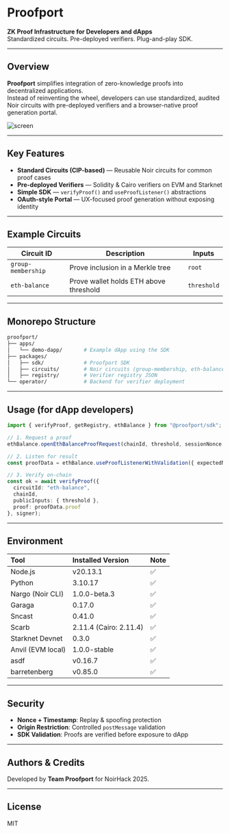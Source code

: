 # Proofport

**ZK Proof Infrastructure for Developers and dApps**  
Standardized circuits. Pre-deployed verifiers. Plug-and-play SDK.  

---

## Overview

**Proofport** simplifies integration of zero-knowledge proofs into decentralized applications.  
Instead of reinventing the wheel, developers can use standardized, audited Noir circuits with pre-deployed verifiers and a browser-native proof generation portal.

![screen](https://github.com/user-attachments/assets/425822fb-884f-4461-96a3-438250ab3e6b)

---

## Key Features

- **Standard Circuits (CIP-based)** — Reusable Noir circuits for common proof cases  
- **Pre-deployed Verifiers** — Solidity & Cairo verifiers on EVM and Starknet  
- **Simple SDK** — `verifyProof()` and `useProofListener()` abstractions  
- **OAuth-style Portal** — UX-focused proof generation without exposing identity

---

## Example Circuits

| Circuit ID        | Description                            | Inputs             |
|-------------------|----------------------------------------|--------------------|
| `group-membership`| Prove inclusion in a Merkle tree       | `root`             |
| `eth-balance`     | Prove wallet holds ETH above threshold | `threshold`        |

---

## Monorepo Structure

```bash
proofport/
├── apps/
│   └── demo-dapp/       # Example dApp using the SDK
├── packages/
│   ├── sdk/             # Proofport SDK
│   ├── circuits/        # Noir circuits (group-membership, eth-balance)
│   ├── registry/        # Verifier registry JSON
└── operator/            # Backend for verifier deployment
````

---

## Usage (for dApp developers)

```ts
import { verifyProof, getRegistry, ethBalance } from "@proofport/sdk";

// 1. Request a proof
ethBalance.openEthBalanceProofRequest(chainId, threshold, sessionNonce, Date.now());

// 2. Listen for result
const proofData = ethBalance.useProofListenerWithValidation({ expectedNonce, allowedOrigin });

// 3. Verify on-chain
const ok = await verifyProof({
  circuitId: "eth-balance",
  chainId,
  publicInputs: { threshold },
  proof: proofData.proof
}, signer);
```

---

## Environment

| Tool                | Installed Version  | Note |
|:--------------------|:-------------------|:-----|
| Node.js             | v20.13.1            | ✅  |
| Python              | 3.10.17             | ✅  |
| Nargo (Noir CLI)    | 1.0.0-beta.3        | ✅  |
| Garaga              | 0.17.0              | ✅  |
| Sncast              | 0.41.0              | ✅  |
| Scarb               | 2.11.4 (Cairo: 2.11.4) | ✅  |
| Starknet Devnet     | 0.3.0                | ✅  |
| Anvil (EVM local)   | 1.0.0-stable         | ✅  |
| asdf                | v0.16.7             | ✅  |
| barretenberg        | v0.85.0             | ✅  |
---

## Security

* **Nonce + Timestamp**: Replay & spoofing protection
* **Origin Restriction**: Controlled `postMessage` validation
* **SDK Validation**: Proofs are verified before exposure to dApp

---

## Authors & Credits

Developed by **Team Proofport** for NoirHack 2025.

---

## License

MIT


